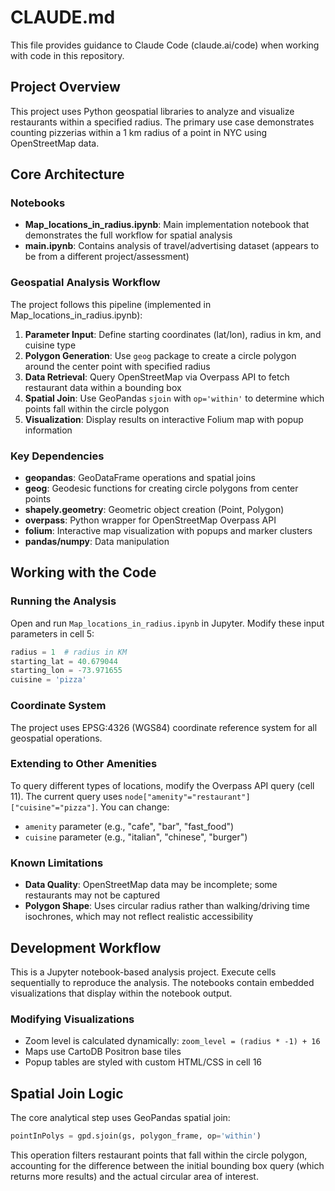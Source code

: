 # CLAUDE.md

This file provides guidance to Claude Code (claude.ai/code) when working with code in this repository.

## Project Overview

This project uses Python geospatial libraries to analyze and visualize restaurants within a specified radius. The primary use case demonstrates counting pizzerias within a 1 km radius of a point in NYC using OpenStreetMap data.

## Core Architecture

### Notebooks

- **Map_locations_in_radius.ipynb**: Main implementation notebook that demonstrates the full workflow for spatial analysis
- **main.ipynb**: Contains analysis of travel/advertising dataset (appears to be from a different project/assessment)

### Geospatial Analysis Workflow

The project follows this pipeline (implemented in Map_locations_in_radius.ipynb):

1. **Parameter Input**: Define starting coordinates (lat/lon), radius in km, and cuisine type
2. **Polygon Generation**: Use `geog` package to create a circle polygon around the center point with specified radius
3. **Data Retrieval**: Query OpenStreetMap via Overpass API to fetch restaurant data within a bounding box
4. **Spatial Join**: Use GeoPandas `sjoin` with `op='within'` to determine which points fall within the circle polygon
5. **Visualization**: Display results on interactive Folium map with popup information

### Key Dependencies

- **geopandas**: GeoDataFrame operations and spatial joins
- **geog**: Geodesic functions for creating circle polygons from center points
- **shapely.geometry**: Geometric object creation (Point, Polygon)
- **overpass**: Python wrapper for OpenStreetMap Overpass API
- **folium**: Interactive map visualization with popups and marker clusters
- **pandas/numpy**: Data manipulation

## Working with the Code

### Running the Analysis

Open and run `Map_locations_in_radius.ipynb` in Jupyter. Modify these input parameters in cell 5:

```python
radius = 1  # radius in KM
starting_lat = 40.679044
starting_lon = -73.971655
cuisine = 'pizza'
```

### Coordinate System

The project uses EPSG:4326 (WGS84) coordinate reference system for all geospatial operations.

### Extending to Other Amenities

To query different types of locations, modify the Overpass API query (cell 11). The current query uses `node["amenity"="restaurant"]["cuisine"="pizza"]`. You can change:
- `amenity` parameter (e.g., "cafe", "bar", "fast_food")
- `cuisine` parameter (e.g., "italian", "chinese", "burger")

### Known Limitations

- **Data Quality**: OpenStreetMap data may be incomplete; some restaurants may not be captured
- **Polygon Shape**: Uses circular radius rather than walking/driving time isochrones, which may not reflect realistic accessibility

## Development Workflow

This is a Jupyter notebook-based analysis project. Execute cells sequentially to reproduce the analysis. The notebooks contain embedded visualizations that display within the notebook output.

### Modifying Visualizations

- Zoom level is calculated dynamically: `zoom_level = (radius * -1) + 16`
- Maps use CartoDB Positron base tiles
- Popup tables are styled with custom HTML/CSS in cell 16

## Spatial Join Logic

The core analytical step uses GeoPandas spatial join:
```python
pointInPolys = gpd.sjoin(gs, polygon_frame, op='within')
```

This operation filters restaurant points that fall within the circle polygon, accounting for the difference between the initial bounding box query (which returns more results) and the actual circular area of interest.

